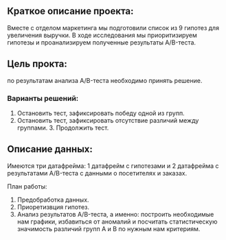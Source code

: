 ## Краткое описание проекта:
Вместе с отделом маркетинга мы подготовили список из 9 гипотез для увеличения выручки.
В ходе исследования мы приоритизируем гипотезы и проанализируем полученные результаты A/B-теста.

## Цель прокта: 
по результатам анализа A/B-теста необходимо принять решение. 
### Варианты решений: 
1. Остановить тест, зафиксировать победу одной из групп. 
2. Остановить тест, зафиксировать отсутствие различий между группами. 3. Продолжить тест.

## Описание данных:
Имеются три датафрейма: 1 датафрейм с гипотезами и 2 датафрейма с результатами A/B-теста с данными о посетителях и заказах.

План работы: 
1. Предобработка данных.
2. Приоретизвция гипотез.
3. Анализ результатов A/B-теста, а именно: построить необходимые нам графики, избавиться от аномалий и посчитать статистическую значимость различий групп А и В по нужным нам критериям.
